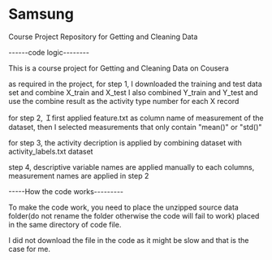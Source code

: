 # Samsung
Course Project Repository for Getting and Cleaning Data


------code logic--------


This is a course project for Getting and Cleaning Data on Cousera

as required in the project, for step 1, I downloaded the training and test data set and combine X_train and X_test 
I also combined Y_train and Y_test and use the combine result as the activity type number for each X record

for step 2, Ｉfirst applied feature.txt as column name of measurement of the dataset, then I selected measurements that only contain "mean()" or "std()"

for step 3, the activity decription is applied by combining dataset with activity_labels.txt dataset

step 4, descriptive variable names are applied manually to each columns, measurement names are applied in step 2





-----How the code works---------

To make the code work, you need to place the unzipped source data folder(do not rename the folder otherwise the code will fail to work)
placed in the same directory of code file. 

I did not download the file in the code as it might be slow and that is the case for me. 




